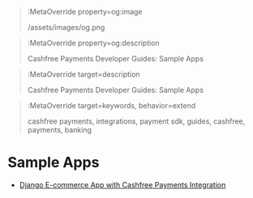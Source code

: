 > :MetaOverride property=og:image
>
> /assets/images/og.png

> :MetaOverride property=og:description
>
> Cashfree Payments Developer Guides: Sample Apps

> :MetaOverride target=description
>
> Cashfree Payments Developer Guides: Sample Apps

> :MetaOverride target=keywords, behavior=extend
>
> cashfree payments, integrations, payment sdk, guides, cashfree, payments, banking

# Sample Apps

- [Django E-commerce App with Cashfree Payments Integration](https://github.com/cashfree/cashfree.github.io/tree/main/sample-apps/django-pg)
